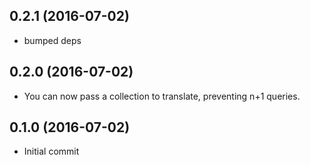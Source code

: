 ## 0.2.1 (2016-07-02)
  - bumped deps

## 0.2.0 (2016-07-02)
  - You can now pass a collection to translate, preventing n+1 queries.

## 0.1.0 (2016-07-02)

  - Initial commit

